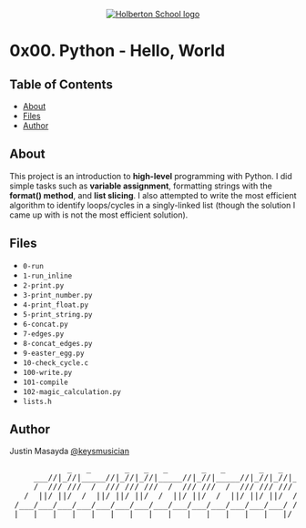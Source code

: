 <p align="center">
  <a href=#>
    <img src="https://intranet.hbtn.io/assets/holberton-logo-full-black-157ccfa3d2134776c1e3f78c0fe682968e8848b64fcacc6187976044f75f35a8.png" alt="Holberton School logo">
  </a>
</p>

# 0x00. Python - Hello, World

## Table of Contents
* [About](#about)
* [Files](#files)
* [Author](#author)

## About
This project is an introduction to **high-level** programming with Python. I did simple tasks such as **variable assignment**, formatting strings with the **format() method**, and **list slicing**. I also attempted to write the most efficient algorithm to identify loops/cycles in a singly-linked list (though the solution I came up with is not the most efficient solution).

## Files
* `0-run`
* `1-run_inline`
* `2-print.py`
* `3-print_number.py`
* `4-print_float.py`
* `5-print_string.py`
* `6-concat.py`
* `7-edges.py`
* `8-concat_edges.py`
* `9-easter_egg.py`
* `10-check_cycle.c`
* `100-write.py`
* `101-compile`
* `102-magic_calculation.py`
* `lists.h`

## Author
Justin Masayda [@keysmusician](https://github.com/keysmusician)
<pre align="center">
            _   _       _   _   _       _   _       _   _   _      
     ___//|_//|_____//|_//|_//|_____//|_//|_____//|_//|_//|___
     /  /// ///  /  /// /// ///  /  /// ///  /  /// /// ///  / |
   /  ||/ ||/  /  ||/ ||/ ||/  /  ||/ ||/  /  ||/ ||/ ||/  / /
 /___/___/___/___/___/___/___/___/___/___/___/___/___/___/ /
|___|___|___|___|___|___|___|___|___|___|___|___|___|___|/
</pre>
<p><span style="font-family: 'Lucida Console'; line-height: 14px; font-size: 14px; display: inline-block;">&nbsp;</span></p>
